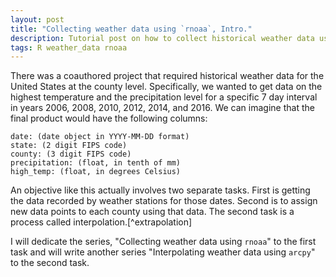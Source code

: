 ```yaml
---
layout: post
title: "Collecting weather data using `rnoaa`, Intro."
description: Tutorial post on how to collect historical weather data using R package, 'rnoaa'.
tags: R weather_data rnoaa
---
```


There was a coauthored project that required historical weather data for the United States at the county level. Specifically, we wanted to get data on the highest temperature and the precipitation level for a specific 7 day interval in years 2006, 2008, 2010, 2012, 2014, and 2016. We can imagine that the final product would have the following columns:
```
date: (date object in YYYY-MM-DD format)
state: (2 digit FIPS code)
county: (3 digit FIPS code)
precipitation: (float, in tenth of mm)
high_temp: (float, in degrees Celsius)
```

An objective like this actually involves two separate tasks. First is getting the data recorded by weather stations for those dates. Second is to assign new data points to each county using that data. The second task is a process called interpolation.[^extrapolation] 

I will dedicate the series, "Collecting weather data using `rnoaa`" to the first task and will write another series "Interpolating weather data using `arcpy`" to the second task. 

[^interpolation]: Here, it is interpolation rather than extrapolation because we are estimating rainfall and temperature data for those locations between weather stations for the same date. It would be extrapolation if we are trying to predict future weather (i.e. data not yet available) based on the same data. 